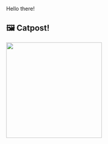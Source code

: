 Hello there!



## 🖼️ Catpost!

<sub>
    <img src="https://cdn2.thecatapi.com/images/e4d.jpg" height="256">
</sub>

